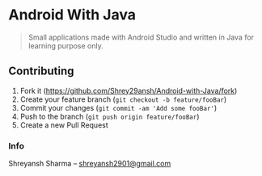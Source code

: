 # Android With Java
> Small applications made with Android Studio and written in Java for learning purpose only.

## Contributing

1. Fork it (<https://github.com/Shrey29ansh/Android-with-Java/fork>)
2. Create your feature branch (`git checkout -b feature/fooBar`)
3. Commit your changes (`git commit -am 'Add some fooBar'`)
4. Push to the branch (`git push origin feature/fooBar`)
5. Create a new Pull Request

### Info
Shreyansh Sharma – shreyansh2901@gmail.com
